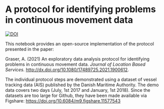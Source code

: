 # A protocol for identifying problems in continuous movement data 

[![DOI](https://zenodo.org/badge/346795161.svg)](https://zenodo.org/badge/latestdoi/346795161)


This notebook provides an open-source implementation of the protocol presented in the paper: 

Graser, A. (2021) An exploratory data analysis protocol for identifying problems in continuous movement data. *Journal of Location Based Services.* http://dx.doi.org/10.1080/17489725.2021.1900612.

The individual protocol steps are demonstrated using a dataset of vessel tracking data (AIS) published by the Danish Maritime Authority. The demo data covers two days (July, 1st 2017 and January, 1st 2018). Since the datasets are too large for Github, they have been made available via Figshare: https://doi.org/10.6084/m9.figshare.11577543
